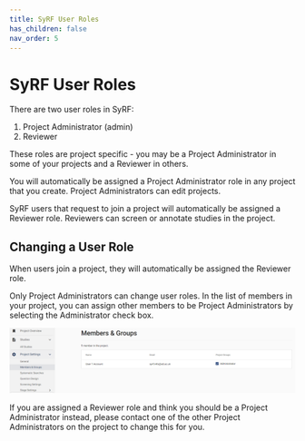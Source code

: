 ```yaml
---
title: SyRF User Roles
has_children: false
nav_order: 5
---
```


# SyRF User Roles

There are two user roles in SyRF: 

1. Project Administrator (admin)
2. Reviewer

These roles are project specific - you may be a Project Administrator in some of your projects and a Reviewer in others.

You will automatically be assigned a Project Administrator role in any project that you create. Project Administrators can edit projects. 

SyRF users that request to join a project will automatically be assigned a Reviewer role. Reviewers can screen or annotate studies in the project.

## Changing a User Role
When users join a project, they will automatically be assigned the Reviewer role.

Only Project Administrators can change user roles.  In the list of members in your project, you can assign other members to be Project Administrators by selecting the Administrator check box.

![alttext](figs/Fig_Change_user_role.png)

If you are assigned a Reviewer role and think you should be a Project Administrator instead, please contact one of the other Project Administrators on the project to change this for you.
